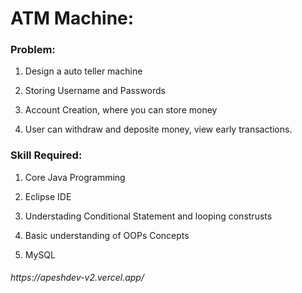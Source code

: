 <h1>ATM Machine:</h1>

<h3>Problem:</h3>

1. Design a auto teller machine 

2. Storing Username and Passwords
  
3. Account Creation, where you can store money
   
4. User can withdraw and deposite money, view early transactions.


<h3>Skill Required:</h3> 

1. Core Java Programming

2. Eclipse IDE
   
3. Understading Conditional Statement and looping construsts
   
4. Basic understanding of OOPs Concepts

5. MySQL



<h6>https://apeshdev-v2.vercel.app/</h6>
